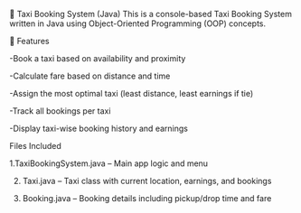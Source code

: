 🚖 Taxi Booking System (Java)
This is a console-based Taxi Booking System written in Java using Object-Oriented Programming (OOP) concepts.

💼 Features

-Book a taxi based on availability and proximity

-Calculate fare based on distance and time

-Assign the most optimal taxi (least distance, least earnings if tie)

-Track all bookings per taxi

-Display taxi-wise booking history and earnings

Files Included

1.TaxiBookingSystem.java – Main app logic and menu

2. Taxi.java – Taxi class with current location, earnings, and bookings

3. Booking.java – Booking details including pickup/drop time and fare
